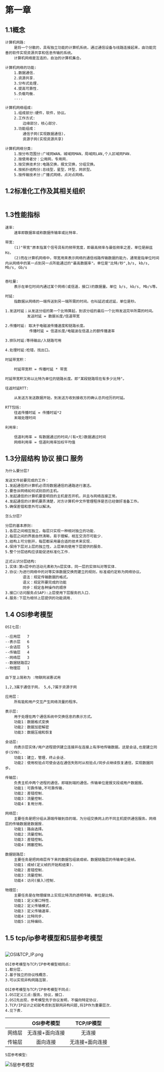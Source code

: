 # 第一章

## 1.1概念

```
计算机网路:
	是将一个分散的，具有独立功能的计算机系统，通过通信设备与线路连接起来，由功能完善的软件实现资源共享和信息传输的系统。
	计算机网络是互连的，自治的计算机集合。
```

```
计算机网络的功能:
	1.数据通信.
	2.资源共享.
	3.分布式处理.
	4.提高可靠性.
	5.负载均衡.
	....
```

```
计算机网络组成:
	1.组成部分:硬件，软件，协议。
	2.工作方式:
		边缘部分，核心部分.
	3.功能组成：
		通信子网(实现数据通信)，
		资源子网(实现资源共享)
```

```
计算机网络分类:
	1.按分布范围分:广域网WAN，城域网MAN，局域网LAN,个人区域网PAN.
	2.按使用者分：公用网，专用网.
	3.按交换技术分:电路交换，报文交换，分组交换。
	4.按拓扑结构分:总线型，星型，环型，网状型。
	5.按传输技术分:广播式网络，点对点网络。
```



## 1.2标准化工作及其相关组织

```

```



## 1.3性能指标

```
速率:
	速率即数据率或称数据传输率或比特率.
```

```
带宽:
	(1)"带宽"原本指某个信号具有的频带宽度，即最高频率与最低频率之差，单位是赫兹Hz。
	(2)而在计算机网络中，带宽用来表示网络的通信线路传输数据的能力，通常是指单位时间内从网络中的某一点到另一点所能通过的"最高数据率"。单位是"比特/秒",b/s, kb/s, Mb/s, Gb/s
	
```

```
吞吐量:
	表示在单位时间内通过某个网络(或信道，接口)的数据量。单位 b/s, kb/s, Mb/s等。
```

```
时延:
	指数据从网络的一端传送到另一端所需的时间。也叫延迟或迟延，单位是秒。

1.发送时延；从发送分组的第一个比特算起，到该分组的最后一个比特发送完毕所需的时间。
		  发送时延 = 数据长度/信道带宽

2.传播时延: 取决于电磁波传播速度和链路长度。
		   传播时延 = 信道长度/电磁波在信道上的额传播速率
		   
3.排队时延:等待输出/入链路可用

4.处理时延:检错，找出口。
```

```
时延带宽积：

	时延带宽积 = 传播时延 * 带宽
	
时延带宽积又称以比特为单位的链路长度。即"某段链路现在有多少比特"。
```

```
往返时延RTT:

	从发送方发送数据开始，到发送方收到接收方的确认总共经历的时延。

RTT包括:
	往返传播时延 = 传播时延*2
	末端处理时间
```

```
利用率:

	信道利用率 = 有数据通过的时间/(有+无)数据通过时间
	网络利用率 = 信道利用率加权平均值

```



## 1.3分层结构 协议 接口 服务

```
为什么要分层?

发送文件前要完成的工作：
1.发起通信的计算机必须将数据通信的通路进行激活。
2.要告诉网络如何试别目的主机。
3.发起通信的计算机要查明目的主机是否开机，并且与网络连接正常。
4.发起通信的计算机要弄清楚，对方计算机中文件管理程序是否已经做好准备工作。
5.确保差错和意外可以解决。
```

```
怎么分层?

分层的基本原则:
1.各层之间相互独立，每层只实现一种相对独立的功能.
2.每层之间的界面自然清晰，易于理解，相互交流尽可能少.
3.结构上可分割开，每层都采用最合适的技术来实现.
4.保持下层对上层的独立性，上层单向使用下层提供的服务.
5.整个分层结构应该能促进标准化工作.

正式认识分层结构:
1.实体:第n层中的活动元素称为n层实体，同一层的实体叫对等实体.
2.协议:为进行网络中的对等实体数据交换而建立的规则，标准或约定称为网络协议。
		语法：规定传输数据的格式。
		语义：规定所要完成的功能
		同步：规定各种操作的顺序
3.接口(访问服务点SAP):上层使用下层服务的入口.
4.服务:下层为相邻上层提供的功能调用.
```



## 1.4 OSI参考模型

```
OSI七层:

--应用层	7
--表示层	6
--会话层	5
--传输层	4
--网络层	3
--数据链路层2
--物理层	1

由下至上简称为 :物联网淑惠试用

1,2,3属于通信子网， 5,6,7属于资源子网
```

```
应用层：
	所有能和用户交互产生网络流量的程序。
```

```
表示层:
	用于处理在两个通信系统中交换信息的表示方式。
	功能1：数据格式变换
	功能2：数据加密解密
	功能3：数据压缩和恢复
```

```
会话层:
	向表示层实体/用户进程提供建立连接并在连接上有序地传输数据。这是会话,也是建立同步(SYN).
	功能1：建立，管理，终止会话.
	功能2：使用校验点可使会话在通信失败时从校验点/同步点继续恢复通信，实现数据同步。
```

```
传输层:
	负责主机中两个进程的通信，即端到端的通信。传输单位是报文段或用户数据报。
	功能1：可靠传输,不可靠传输.
	功能2：差错控制.
	功能3：流量控制.
	功能4：复用分用.
```

```
网络层:
	主要任务是把分组从源端传输到目的端，为分组交换网上的不同主机提供通信服务。网络层的传输数据是数据报.
	功能1：路由选择。
	功能2：流量控制。
	功能3：差错控制。
	功能4：拥塞控制。
```

```
数据链路层:
	主要任务是把网络层传下来的数据包组装成帧。数据链路层的传输单位是帧。
	功能1：成帧(定义帧的开始和结束).
	功能2：差错控制.
	功能3：流量控制.
	功能4：访问(接入)控制.
```

```
物理层:
	主要任务是在物理媒体上实现比特流的透明传输，单位是比特。
	功能1：定义接口特性.
	功能2：定义传输模式.
	功能3：定义传输速率.
	功能4：比特同步.
	功能5：比特编码.
```



## 1.5 tcp/ip参考模型和5层参考模型

```

```

![OSI&TCP_IP.png](计算机网络_pic/OSI&TCP_IP.png.jpg)

```
OSI参考模型与TCP/IP参考模型相同点:
1.都分层.
2.基于独立的协议栈概念.
3.可以实现异构网路互联.

OSI参考模型与TCP/IP参考模型不同点:
1.OSI定义三点:服务，协议，接口.
2.OSI先出现，参考模型先于协议发明，不偏向特定协议.
3.TCP/IP设计之初就考虑到互联网异构问题,将IP作为重要层次.
4.见下表.
```

|        |   OSI参考模型   |   TCP/IP模型    |
| :----: | :-------------: | :-------------: |
| 网络层 | 无连接+面向连接 |     无连接      |
| 传输层 |    面向连接     | 无连接+面向连接 |

```
5层参考模型:
```

![5层参考模型](计算机网络_pic/5层参考模型.jpg)

```

```

